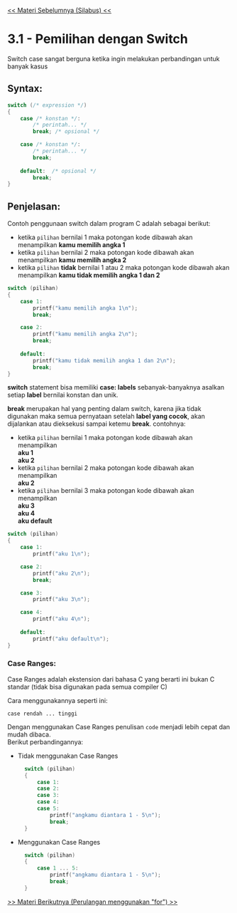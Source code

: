 [<< Materi Sebelumnya (Silabus) <<](https://github.com/stackofsugar/TeachingAssistant-KP2021/blob/main/silabus.md)
# 3.1 - Pemilihan dengan Switch

Switch case sangat berguna ketika ingin melakukan perbandingan untuk banyak kasus

## Syntax:

```c
switch (/* expression */)
{
    case /* konstan */:
        /* perintah... */
        break; /* opsional */

    case /* konstan */:
        /* perintah... */
        break; 
        
    default:  /* opsional */
        break; 
}
```


## Penjelasan:

Contoh penggunaan switch dalam program C adalah sebagai berikut:
- ketika `pilihan` bernilai 1 maka potongan kode dibawah akan menampilkan **kamu memilih angka 1**
- ketika `pilihan` bernilai 2 maka potongan kode dibawah akan menampilkan **kamu memilih angka 2**
- ketika `pilihan` **tidak** bernilai 1 atau 2 maka potongan kode dibawah akan menampilkan **kamu tidak memilih angka 1 dan 2**

```c
switch (pilihan)
{
    case 1:
        printf("kamu memilih angka 1\n");
        break; 

    case 2:
        printf("kamu memilih angka 2\n");
        break; 
        
    default:  
        printf("kamu tidak memilih angka 1 dan 2\n");
        break; 
}
```

**switch** statement bisa memiliki **case: labels** sebanyak-banyaknya asalkan setiap **label** bernilai konstan dan unik.

**break** merupakan hal yang penting dalam switch, karena jika tidak digunakan maka semua pernyataan setelah **label yang cocok**, akan dijalankan atau dieksekusi sampai ketemu **break**. contohnya: 

- ketika `pilihan` bernilai 1 maka potongan kode dibawah akan menampilkan <br> **aku 1** <br> **aku 2**
- ketika `pilihan` bernilai 2 maka potongan kode dibawah akan menampilkan <br> **aku 2**
- ketika `pilihan` bernilai 3 maka potongan kode dibawah akan menampilkan <br> **aku 3** <br> **aku 4** <br> **aku default**


```c
switch (pilihan)
{
    case 1:
        printf("aku 1\n");

    case 2:
        printf("aku 2\n");
        break;

    case 3:
        printf("aku 3\n");

    case 4:
        printf("aku 4\n");
        
    default:  
        printf("aku default\n");
}
```

### Case Ranges:
Case Ranges adalah ekstension dari bahasa C yang berarti ini bukan C standar (tidak bisa digunakan pada semua compiler C)

Cara menggunakannya seperti ini:
```
case rendah ... tinggi
```
Dengan menggunakan Case Ranges penulisan `code` menjadi lebih cepat dan mudah dibaca.<br> Berikut perbandingannya:
- Tidak menggunakan Case Ranges
  ```c
    switch (pilihan)
    {
        case 1:
        case 2:
        case 3:
        case 4:
        case 5:
            printf("angkamu diantara 1 - 5\n");
            break;
    }
  ```
- Menggunakan Case Ranges
  ```c
    switch (pilihan)
    {
        case 1 ... 5:
            printf("angkamu diantara 1 - 5\n");
            break;
    }
    ```

[>> Materi Berikutnya (Perulangan menggunakan "for") >>](2-PerulanganMenggunakanFor.md) 
